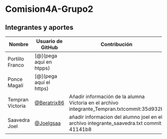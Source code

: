 # Comision4A-Grupo2

## Integrantes y aportes

| Nombre           |                  Usuario de GitHub                   |               Contribución                       |
|------------------|------------------------------------------------------|--------------------------------------------------|
| Portillo Franco  | [@](pega aquí en htpps)                              |                                                  |
| Ponce Magalí     | [@](pega aquí el https)                              |                                                  |
| Tempran Victoria | [@Beratrix86](https://github.com/Beratrix86)        |Añadir información de la alumna Victoria en el archivo integrante_Tempran.txtcommit:35d932b|
| Saavedra Joel    | [@Joelgsaa](https://github.com/Joelgsaa)            | añadir informacion del alumno joel en el archivo integrante_saavedra.txt commit: 41141b8|
